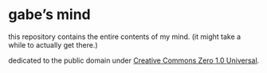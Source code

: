<!--
SPDX-License-Identifier: CC0-1.0
-->

# gabe’s mind
this repository contains the entire contents of my mind.
(it might take a while to actually get there.)

dedicated to the public domain under
[Creative Commons Zero 1.0 Universal][1].

[1]: https://creativecommons.org/publicdomain/zero/1.0/
